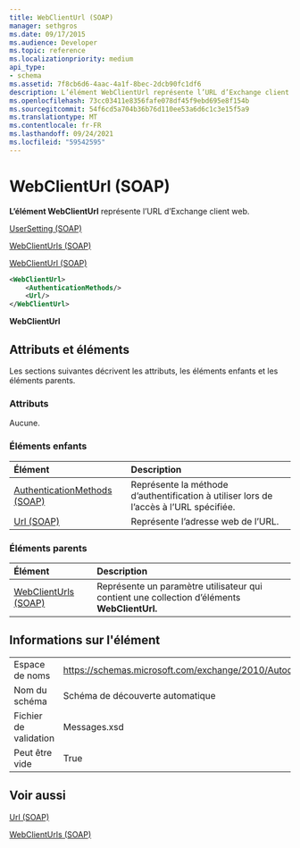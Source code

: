 ```yaml
---
title: WebClientUrl (SOAP)
manager: sethgros
ms.date: 09/17/2015
ms.audience: Developer
ms.topic: reference
ms.localizationpriority: medium
api_type:
- schema
ms.assetid: 7f8cb6d6-4aac-4a1f-8bec-2dcb90fc1df6
description: L’élément WebClientUrl représente l’URL d’Exchange client web.
ms.openlocfilehash: 73cc03411e8356fafe078df45f9ebd695e8f154b
ms.sourcegitcommit: 54f6cd5a704b36b76d110ee53a6d6c1c3e15f5a9
ms.translationtype: MT
ms.contentlocale: fr-FR
ms.lasthandoff: 09/24/2021
ms.locfileid: "59542595"
---
```

# <a name="webclienturl-soap"></a>WebClientUrl (SOAP)

**L’élément WebClientUrl** représente l’URL d’Exchange client web. 
  
[UserSetting (SOAP)](usersetting-soap.md)
  
[WebClientUrls (SOAP)](webclienturls-soap.md)
  
[WebClientUrl (SOAP)](webclienturl-soap.md)
  
```XML
<WebClientUrl>
    <AuthenticationMethods/>
    <Url/>
</WebClientUrl>
```

 **WebClientUrl**
## <a name="attributes-and-elements"></a>Attributs et éléments

Les sections suivantes décrivent les attributs, les éléments enfants et les éléments parents.
  
### <a name="attributes"></a>Attributs

Aucune.
  
### <a name="child-elements"></a>Éléments enfants

|**Élément**|**Description**|
|:-----|:-----|
|[AuthenticationMethods (SOAP)](authenticationmethods-soap.md) <br/> |Représente la méthode d’authentification à utiliser lors de l’accès à l’URL spécifiée.  <br/> |
|[Url (SOAP)](url-soap.md) <br/> |Représente l’adresse web de l’URL.  <br/> |
   
### <a name="parent-elements"></a>Éléments parents

|**Élément**|**Description**|
|:-----|:-----|
|[WebClientUrls (SOAP)](webclienturls-soap.md) <br/> |Représente un paramètre utilisateur qui contient une collection d’éléments **WebClientUrl.**  <br/> |
   
## <a name="element-information"></a>Informations sur l'élément

|||
|:-----|:-----|
|Espace de noms  <br/> |https://schemas.microsoft.com/exchange/2010/Autodiscover  <br/> |
|Nom du schéma  <br/> |Schéma de découverte automatique  <br/> |
|Fichier de validation  <br/> |Messages.xsd  <br/> |
|Peut être vide  <br/> |True  <br/> |
   
## <a name="see-also"></a>Voir aussi



[Url (SOAP)](url-soap.md)
  
[WebClientUrls (SOAP)](webclienturls-soap.md)

